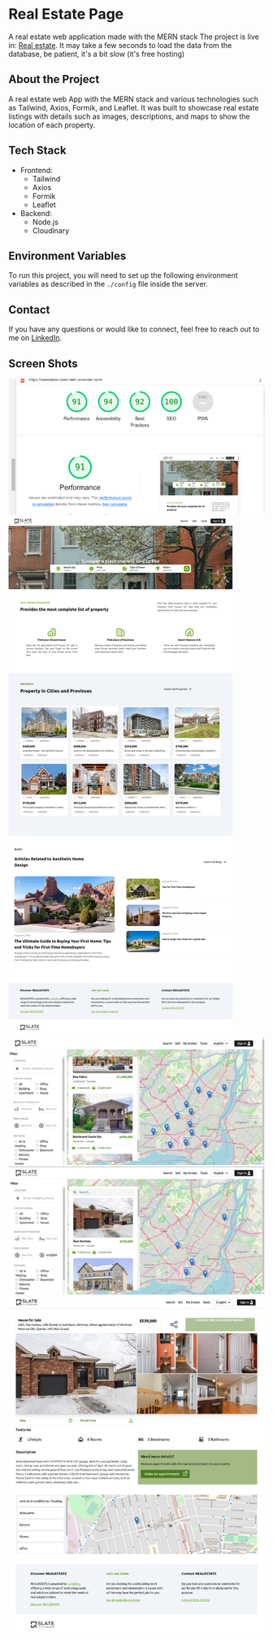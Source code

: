 # Real Estate Page
A real estate web application made with the MERN stack
The project is live in: [Real estate](https://realestate-client-iwhl.onrender.com/).
It may take a few seconds to load the data from the database, be patient, it's a bit slow (it's free hosting)

## About the Project
A real estate web App with the MERN stack and various technologies such as Tailwind, Axios, Formik, and Leaflet. It was built to showcase real estate listings with details such as images, descriptions, and maps to show the location of each property.

## Tech Stack
- Frontend:
  - Tailwind
  - Axios
  - Formik
  - Leaflet
- Backend:
  - Node.js
  - Cloudinary

## Environment Variables
To run this project, you will need to set up the following environment variables as described in the `./config` file inside the server.

## Contact
If you have any questions or would like to connect, feel free to reach out to me on [LinkedIn](https://www.linkedin.com/in/victor-hugo-303324141/).

## Screen Shots
![Homepage screenshot](https://raw.githubusercontent.com/Victorr-Hugo/realestate-mern/main/showcase/Lighthouse.png)
![Homepage screenshot](https://raw.githubusercontent.com/Victorr-Hugo/realestate-mern/main/showcase/screencapture-realestate-client-iwhl-onrender-2023-02-14-20_50_21.png)
![Homepage screenshot](https://raw.githubusercontent.com/Victorr-Hugo/realestate-mern/main/showcase/Captura%20de%20pantalla%20de%202023-02-09%2002-15-47.png)
![Homepage screenshot](https://raw.githubusercontent.com/Victorr-Hugo/realestate-mern/main/showcase/Captura%20de%20pantalla%20de%202023-02-09%2002-16-20.png)
![Homepage screenshot](https://raw.githubusercontent.com/Victorr-Hugo/realestate-mern/main/showcase/screencapture-localhost-3000-properties-63e202b76234aa6c91c4a96e-2023-02-09-02_18_02.png)
